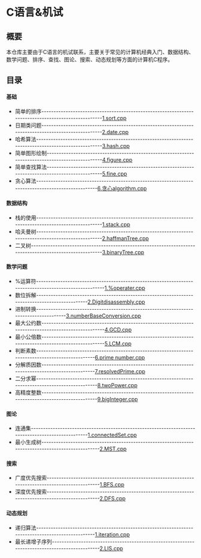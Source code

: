 # C语言&amp;机试
## 概要
本仓库主要由于C语言的机试联系，主要关于常见的计算机经典入门、数据结构、数学问题、排序、查找、图论、搜索、动态规划等方面的计算机C程序。
## 目录
#### 基础
* 简单的排序---------------------------------------------------------------------------------------------------[1.sort.cpp](https://github.com/shenzhengyang/Clanguage/blob/master/%E5%9F%BA%E7%A1%80/1.sort.cpp)
* 日期类问题---------------------------------------------------------------------------------------------------[2.date.cpp](https://github.com/shenzhengyang/Clanguage/blob/master/%E5%9F%BA%E7%A1%80/2.date.cpp)
* 哈希算法-----------------------------------------------------------------------------------------------------[3.hash.cpp](https://github.com/shenzhengyang/Clanguage/blob/master/%E5%9F%BA%E7%A1%80/3.hash.cpp)
* 简单图形绘制-------------------------------------------------------------------------------------------------[4.figure.cpp](https://github.com/shenzhengyang/Clanguage/blob/master/%E5%9F%BA%E7%A1%80/4.figure.cpp)
* 简单查找算法-------------------------------------------------------------------------------------------------[5.fine.cpp](https://github.com/shenzhengyang/Clanguage/blob/master/%E5%9F%BA%E7%A1%80/5.fine.cpp)
* 贪心算法---------------------------------------------------------------------------------------------------[6.贪心algorithm.cpp](https://github.com/shenzhengyang/Clanguage/blob/master/%E5%9F%BA%E7%A1%80/6.%E8%B4%AA%E5%BF%83algorithm.cpp)
#### 数据结构
* 栈的使用-----------------------------------------------------------------------------------------------------[1.stack.cpp](https://github.com/shenzhengyang/Clanguage/blob/master/%E6%95%B0%E6%8D%AE%E7%BB%93%E6%9E%84/1.stack.cpp)
* 哈夫曼树-----------------------------------------------------------------------------------------------------[2.haffmanTree.cpp](https://github.com/shenzhengyang/Clanguage/blob/master/%E6%95%B0%E6%8D%AE%E7%BB%93%E6%9E%84/2.haffmanTree.cpp)
* 二叉树--------------------------------------------------------------------------------------------------------[3.binaryTree.cpp](https://github.com/shenzhengyang/Clanguage/blob/master/%E6%95%B0%E6%8D%AE%E7%BB%93%E6%9E%84/binaryTree.cpp)
#### 数学问题
* %运算符------------------------------------------------------------------------------------------------------[1.%operater.cpp](https://github.com/shenzhengyang/Clanguage/blob/master/%E6%95%B0%E5%AD%A6%E9%97%AE%E9%A2%98/1.%25operater.cpp)
* 数位拆解-----------------------------------------------------------------------------------------------[2.Digitdisassembly.cpp](https://github.com/shenzhengyang/Clanguage/blob/master/%E6%95%B0%E5%AD%A6%E9%97%AE%E9%A2%98/2.Digit%20disassembly.cpp)
* 进制转换--------------------------------------------------------------------------------------[3.numberBaseConversion.cpp](https://github.com/shenzhengyang/Clanguage/blob/master/数学问题/3.numberBaseConversion.cpp)
* 最大公约数----------------------------------------------------------------------------------------------------[4.GCD.cpp](https://github.com/shenzhengyang/Clanguage/blob/master/%E6%95%B0%E5%AD%A6%E9%97%AE%E9%A2%98/4.GCD.cpp)
* 最小公倍数----------------------------------------------------------------------------------------------------[5.LCM.cpp](https://github.com/shenzhengyang/Clanguage/blob/master/%E6%95%B0%E5%AD%A6%E9%97%AE%E9%A2%98/5.LCM.cpp)
* 判断素数--------------------------------------------------------------------------------------------------[6.prime number.cpp](https://github.com/shenzhengyang/Clanguage/blob/master/%E6%95%B0%E5%AD%A6%E9%97%AE%E9%A2%98/6.prime%20number.cpp)
* 分解质因数------------------------------------------------------------------------------------------------[7.resolvedPrime.cpp](https://github.com/shenzhengyang/Clanguage/blob/master/%E6%95%B0%E5%AD%A6%E9%97%AE%E9%A2%98/7.resolvedPrime.cpp)
* 二分求幂---------------------------------------------------------------------------------------------------[8.twoPower.cpp](https://github.com/shenzhengyang/Clanguage/blob/master/%E6%95%B0%E5%AD%A6%E9%97%AE%E9%A2%98/8.twoPower.cpp)
* 高精度整数-------------------------------------------------------------------------------------------------[9.bigInteger.cpp](https://github.com/shenzhengyang/Clanguage/blob/master/%E6%95%B0%E5%AD%A6%E9%97%AE%E9%A2%98/9.bigInteger.cpp)
#### 图论
* 连通集--------------------------------------------------------------------------------------------------[1.connectedSet.cpp](https://github.com/shenzhengyang/Clanguage/blob/master/%E5%9B%BE%E8%AE%BA/1.connectedSet.cpp)
* 最小生成树--------------------------------------------------------------------------------------------------[2.MST.cpp](https://github.com/shenzhengyang/Clanguage/blob/master/%E5%9B%BE%E8%AE%BA/2.MST.cpp)
#### 搜索
* 广度优先搜索------------------------------------------------------------------------------------------------[1.BFS.cpp](https://github.com/shenzhengyang/Clanguage/blob/master/%E6%90%9C%E7%B4%A2/1.BFS.cpp)
* 深度优先搜索------------------------------------------------------------------------------------------------[2.DFS.cpp](https://github.com/shenzhengyang/Clanguage/blob/master/%E6%90%9C%E7%B4%A2/2.DFS.cpp)
#### 动态规划
* 递归算法--------------------------------------------------------------------------------------------------[1.iteration.cpp](https://github.com/shenzhengyang/Clanguage/blob/master/%E5%8A%A8%E6%80%81%E8%A7%84%E5%88%92/1.iteration.cpp)
* 最长递增子序列----------------------------------------------------------------------------------------------[2.LIS.cpp](https://github.com/shenzhengyang/Clanguage/blob/master/%E5%8A%A8%E6%80%81%E8%A7%84%E5%88%92/2.LIS.cpp)
